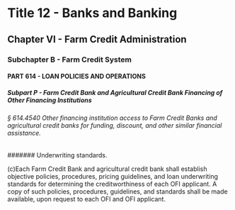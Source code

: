 
# Title 12 - Banks and Banking
## Chapter VI - Farm Credit Administration
### Subchapter B - Farm Credit System
#### PART 614 - LOAN POLICIES AND OPERATIONS
##### Subpart P - Farm Credit Bank and Agricultural Credit Bank Financing of Other Financing Institutions
###### § 614.4540 Other financing institution access to Farm Credit Banks and agricultural credit banks for funding, discount, and other similar financial assistance.
####### Underwriting standards.

(c)Each Farm Credit Bank and agricultural credit bank shall establish objective policies, procedures, pricing guidelines, and loan underwriting standards for determining the creditworthiness of each OFI applicant. A copy of such policies, procedures, guidelines, and standards shall be made available, upon request to each OFI and OFI applicant.
